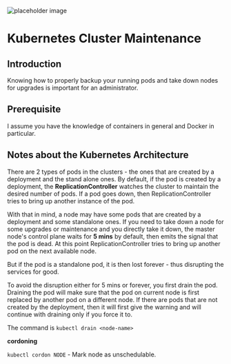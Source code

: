 ![placeholder image](https://images.unsplash.com/photo-1551288049-bebda4e38f71?ixlib=rb-1.2.1&ixid=eyJhcHBfaWQiOjEyMDd9&auto=format&fit=crop&w=1200&q=80)

# Kubernetes Cluster Maintenance

## Introduction
Knowing how to properly backup your running pods and take down nodes for upgrades is important for an administrator.

## Prerequisite

I assume you have the knowledge of containers in general and Docker in particular.

## Notes about the Kubernetes Architecture

There are 2 types of pods in the clusters - the ones that are created by a deployment and the stand alone ones. By default, if the pod is created by a deployment, the **ReplicationController** watches the cluster to maintain the desired number of pods. If a pod goes down, then ReplicationController tries to bring up another instance of the pod.

With that in mind, a node may have some pods that are created by a deployment and some standalone ones. If you need to take down a node for some upgrades or maintenance and you directly take it down, the master node's control plane waits for **5 mins** by default, then emits the signal that the pod is dead. At this point ReplicationController tries to bring up another pod on the next available node. 

But if the pod is a standalone pod, it is then lost forever - thus disrupting the services for good.

To avoid the disruption either for 5 mins or forever, you first drain the pod. Draining the pod will make sure that the pod on current node is first replaced by another pod on a different node. If there are pods that are not created by the deployment, then it will first give the warning and will continue with draining only if you force it to.

The command is `kubectl drain <node-name>`


**cordoning** 

`kubectl cordon NODE` - Mark node as unschedulable.
